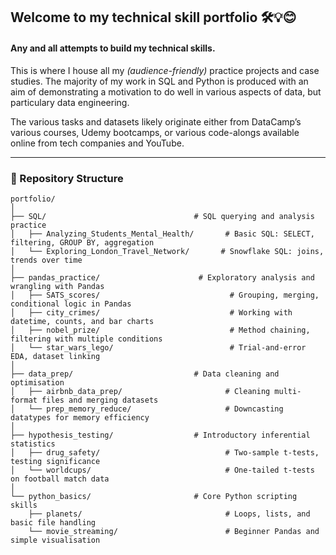 ## Welcome to my technical skill portfolio 🛠️💡😊
#### Any and all attempts to build my technical skills.

This is where I house all my _(audience-friendly)_ practice projects and case studies. 
The majority of my work in SQL and Python is produced with an aim of demonstrating a motivation to do well in various aspects of data, but particulary data engineering.

The various tasks and datasets likely originate either from DataCamp’s various courses, Udemy bootcamps, or various code-alongs available online from tech companies and YouTube.

---

### 📂 Repository Structure
```
portfolio/
│
├── SQL/                                 # SQL querying and analysis practice
│   ├── Analyzing_Students_Mental_Health/       # Basic SQL: SELECT, filtering, GROUP BY, aggregation
│   └── Exploring_London_Travel_Network/       # Snowflake SQL: joins, trends over time
│
├── pandas_practice/                      # Exploratory analysis and wrangling with Pandas
│   ├── SATS_scores/                             # Grouping, merging, conditional logic in Pandas
│   ├── city_crimes/                             # Working with datetime, counts, and bar charts
│   ├── nobel_prize/                             # Method chaining, filtering with multiple conditions
│   └── star_wars_lego/                          # Trial-and-error EDA, dataset linking
│
├── data_prep/                           # Data cleaning and optimisation
│   ├── airbnb_data_prep/                       # Cleaning multi-format files and merging datasets
│   └── prep_memory_reduce/                     # Downcasting datatypes for memory efficiency
│
├── hypothesis_testing/                  # Introductory inferential statistics
│   ├── drug_safety/                            # Two-sample t-tests, testing significance
│   └── worldcups/                              # One-tailed t-tests on football match data
│
└── python_basics/                       # Core Python scripting skills
    ├── planets/                                # Loops, lists, and basic file handling
    └── movie_streaming/                        # Beginner Pandas and simple visualisation

```
